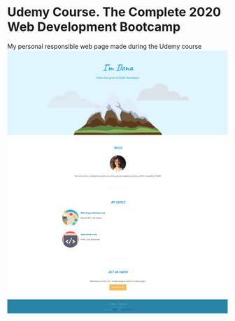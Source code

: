 # Udemy Course. The Complete 2020 Web Development Bootcamp

My personal responsible web page made during the Udemy course
![](./images/udemy-web.png)
